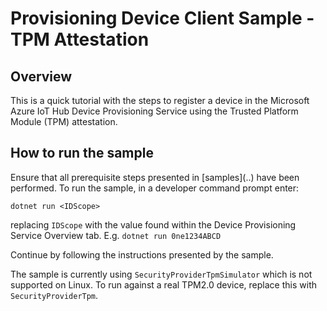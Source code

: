 # Provisioning Device Client Sample - TPM Attestation

## Overview

This is a quick tutorial with the steps to register a device in the Microsoft Azure IoT Hub Device Provisioning Service using the Trusted Platform Module (TPM) attestation.

## How to run the sample

Ensure that all prerequisite steps presented in [samples](..\) have been performed.
To run the sample, in a developer command prompt enter:

`dotnet run <IDScope>`

replacing `IDScope` with the value found within the Device Provisioning Service Overview tab. E.g. `dotnet run 0ne1234ABCD`

Continue by following the instructions presented by the sample.

The sample is currently using `SecurityProviderTpmSimulator` which is not supported on Linux. To run against a real TPM2.0 device, replace this with `SecurityProviderTpm`.
